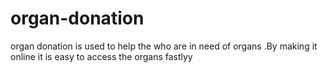 # organ-donation
organ donation is used to help the who are in need of organs .By making it online it is easy to access the organs fastlyy
